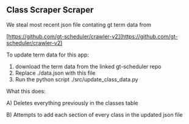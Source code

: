## Class Scraper Scraper
We steal most recent json file contating gt term data from 

[https://github.com/gt-scheduler/crawler-v2](https://github.com/gt-scheduler/crawler-v2)

To update term data for this app:
1) download the term data from the linked gt-scheduler repo
2) Replace ./data.json with this file
3) Run the python script ./src/update_class_data.py 

What this does:

A) Deletes everything previously in the classes table

B) Attempts to add each section of every class in the updated json file

